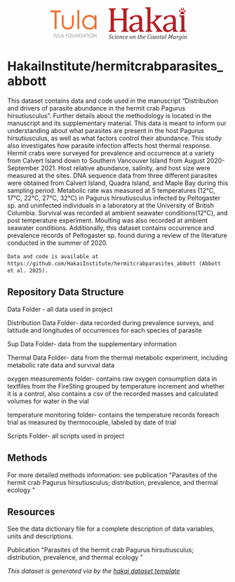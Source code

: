 <div align='center'>
    <a href='https://tula.org'><img height='75px' src=docs/logos/tula-logo.png /></a>
    &nbsp;&nbsp;&nbsp;&nbsp;
    <a href='https://hakai.org'><img height='75px' src=docs/logos/hakai-logo.png /></a>
</div>

# HakaiInstitute/hermitcrabparasites_abbott


This dataset contains data and code used in the manuscript “Distribution and drivers of parasite abundance in the hermit crab Pagurus hirsutiusculus”. Further details about the methodology is located in the manuscript and its supplementary material. This data is meant to inform our understanding about what parasites are present in the host Pagurus hirsutiusculus, as well as what factors control their abundance. This study also investigates how parasite infection affects host thermal response. Hermit crabs were surveyed for prevalence and occurrence at a variety from Calvert Island down to Southern Vancouver Island from August 2020- September 2021. Host relative abundance, salinity, and host size were measured at the sites. DNA sequence data from three different parasites were obtained from Calvert Island, Quadra Island, and Maple Bay during this sampling period. Metabolic rate was measured at 5 temperatures (12°C, 17°C, 22°C, 27°C, 32°C) in Pagurus hirsutiusculus infected by Peltogaster sp. and uninfected individuals in a laboratory at the University of British Columbia.  Survival was recorded at ambient seawater conditions(12°C), and post temperature experiment. Moulting was also recorded at ambient seawater conditions. Additionally, this dataset contains occurrence and prevalence records of Peltogaster sp. found during a review of the literature conducted in the summer of 2020. 
```
Data and code is available at https://github.com/HakaiInstitute/hermitcrabparasites_abbott (Abbott et al. 2025).
```

## Repository Data Structure

Data Folder - all data used in project

Distribution Data Folder- data recorded during prevalence surveys, and latitude and longitudes of occurrences for each species of parasite

Sup Data Folder- data from the supplementary information 

Thermal Data Folder- data from the thermal metabolic experiment, including metabolic rate data and survival data 

oxygen measurements folder- contains raw oxygen consumption data in textfiles from the FireSting grouped by temperature increment and whether it is a            control, also contains a csv of the recorded masses and calculated volumes for water in the vial

temperature monitoring folder- contains the temperature records foreach trial as measured by thermocouple, labeled by date of trial

Scripts Folder- all scripts used in project


## Methods
For more detailed methods information:
see publication "Parasites of the hermit crab Pagurus hirsutiusculus; distribution, prevalence, and thermal ecology "

## Resources

See the data dictionary file for a complete description of data variables, units
and descriptions.


Publication "Parasites of the hermit crab Pagurus hirsutiusculus; distribution, prevalence, and thermal ecology "


*This dataset is generated via by the [hakai dataset template](https://github.com/HakaiInstitute/hakai-dataset-repository-template)*
